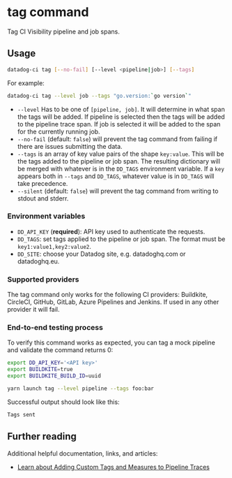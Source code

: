 # tag command

Tag CI Visibility pipeline and job spans.

## Usage

```bash
datadog-ci tag [--no-fail] [--level <pipeline|job>] [--tags]
```

For example:

```bash
datadog-ci tag --level job --tags "go.version:`go version`"
```

- `--level` Has to be one of `[pipeline, job]`. It will determine in what span the tags will be added. If pipeline
  is selected then the tags will be added to the pipeline trace span. If job is selected it will be added to the
  span for the currently running job.
- `--no-fail` (default: `false`) will prevent the tag command from failing if there are issues submitting the data.
- `--tags` is an array of key value pairs of the shape `key:value`. This will be the tags added to the pipeline or job span.
  The resulting dictionary will be merged with whatever is in the `DD_TAGS` environment variable. If a `key` appears both in `--tags` and `DD_TAGS`, whatever value is in `DD_TAGS` will take precedence.
- `--silent` (default: `false`) will prevent the tag command from writing to stdout and stderr.

### Environment variables

- `DD_API_KEY` (**required**): API key used to authenticate the requests.
- `DD_TAGS`: set tags applied to the pipeline or job span. The format must be `key1:value1,key2:value2`.
- `DD_SITE`: choose your Datadog site, e.g. datadoghq.com or datadoghq.eu.

### Supported providers

The tag command only works for the following CI providers: Buildkite, CircleCI, GitHub, GitLab, Azure Pipelines and Jenkins. If used in
any other provider it will fail.

### End-to-end testing process

To verify this command works as expected, you can tag a mock pipeline and validate the command returns 0:

```bash
export DD_API_KEY='<API key>'
export BUILDKITE=true
export BUILDKITE_BUILD_ID=uuid

yarn launch tag --level pipeline --tags foo:bar
```

Successful output should look like this:

```bash
Tags sent
```

## Further reading

Additional helpful documentation, links, and articles:

- [Learn about Adding Custom Tags and Measures to Pipeline Traces][1]

[1]: https://docs.datadoghq.com/continuous_integration/pipelines/custom_tags_and_measures/
